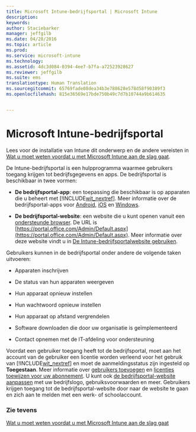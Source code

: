 ```yaml
---
title: Microsoft Intune-bedrijfsportal | Microsoft Intune
description: 
keywords: 
author: Staciebarker
manager: jeffgilb
ms.date: 04/28/2016
ms.topic: article
ms.prod: 
ms.service: microsoft-intune
ms.technology: 
ms.assetid: 4dc3d084-0394-4ee7-b7fa-a72523928627
ms.reviewer: jeffgilb
ms.suite: ems
translationtype: Human Translation
ms.sourcegitcommit: 65769fade08dea34b3e788628e578d58f90389f3
ms.openlocfilehash: 815e36569e17bde750b49c7d7b10744a9b614635


---
```


# Microsoft Intune-bedrijfsportal

Lees voor de installatie van Intune dit onderwerp en de andere vereisten in [Wat u moet weten voordat u met Microsoft Intune aan de slag gaat](what-to-know-before-you-start-microsoft-intune.md).

De Intune-bedrijfsportal is een hulpprogramma waarmee gebruikers toegang krijgen tot bedrijfsgegevens en apps. De bedrijfsportal is beschikbaar in twee vormen:

-   **De bedrijfsportal-app**: een toepassing die beschikbaar is op apparaten die u beheert met [!INCLUDE[wit_nextref](../includes/wit_nextref_md.md)]. Meer informatie over de bedrijfsportal-apps voor [Android](/Intune/EndUser/using-your-android-device-with-intune), [iOS](/Intune/EndUser/using-your-ios-or-mac-os-x-device-with-intune) en [Windows](/Intune/EndUser/using-your-windows-device-with-intune).


- **De bedrijfsportal-website**: een website die u kunt openen vanuit een [ondersteunde browser](supported-web-browsers.md). De URL is [https://portal.office.com/Admin/Default.aspx](https://portal.office.com/Admin/Default.aspx). Meer informatie over deze website vindt u in [De Intune-bedrijfsportalwebsite gebruiken](/Intune/EndUser/using-the-intune-company-portal-website).

Gebruikers kunnen in de bedrijfsportal onder andere de volgende taken uitvoeren:

-   Apparaten inschrijven

-   De status van hun apparaten weergeven

-   Hun apparaat opnieuw instellen

-   Hun wachtwoord opnieuw instellen

-   Hun apparaat op afstand vergrendelen

-   Software downloaden die door uw organisatie is geïmplementeerd

-   Contact opnemen met de IT-afdeling voor ondersteuning

Voordat een gebruiker toegang heeft tot de bedrijfsportal, moet aan het account van de gebruiker een licentie worden verleend voor het gebruik van [!INCLUDE[wit_nextref](../includes/wit_nextref_md.md)] en moet de aanmeldingsstatus zijn ingesteld op **Toegestaan**. Meer informatie over [gebruikers toevoegen](start-with-a-paid-subscription-to-microsoft-intune-step-3.md) en [licenties toewijzen voor uw abonnement](start-with-a-paid-subscription-to-microsoft-intune-step-4.md). U kunt ook [de bedrijfsportal-website aanpassen](start-with-a-paid-subscription-to-microsoft-intune-step-7.md) met uw bedrijfslogo, gebruiksvoorwaarden en meer. Gebruikers krijgen toegang tot de bedrijfsportal-website door naar de website te gaan en zich aan te melden met een werk- of schoolaccount.

### Zie tevens
[Wat u moet weten voordat u met Microsoft Intune aan de slag gaat](what-to-know-before-you-start-microsoft-intune.md)



<!--HONumber=Jun16_HO4-->


